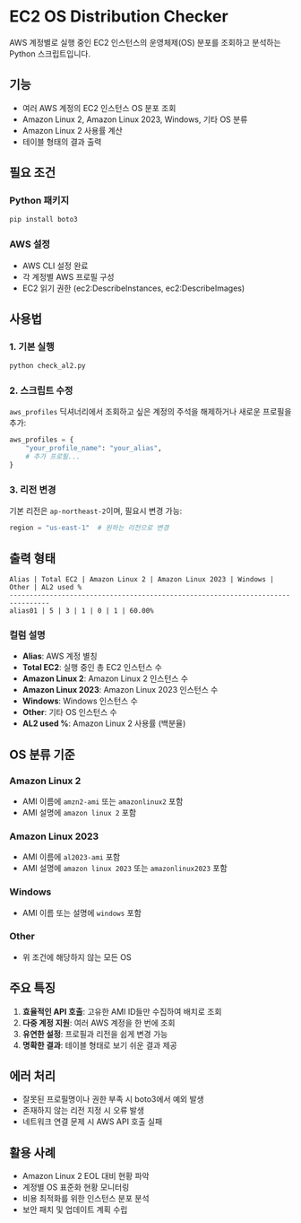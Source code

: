 # EC2 OS Distribution Checker

AWS 계정별로 실행 중인 EC2 인스턴스의 운영체제(OS) 분포를 조회하고 분석하는 Python 스크립트입니다.

## 기능

- 여러 AWS 계정의 EC2 인스턴스 OS 분포 조회
- Amazon Linux 2, Amazon Linux 2023, Windows, 기타 OS 분류
- Amazon Linux 2 사용률 계산
- 테이블 형태의 결과 출력

## 필요 조건

### Python 패키지
```bash
pip install boto3
```

### AWS 설정
- AWS CLI 설정 완료
- 각 계정별 AWS 프로필 구성
- EC2 읽기 권한 (ec2:DescribeInstances, ec2:DescribeImages)

## 사용법

### 1. 기본 실행
```bash
python check_al2.py
```

### 2. 스크립트 수정
`aws_profiles` 딕셔너리에서 조회하고 싶은 계정의 주석을 해제하거나 새로운 프로필을 추가:

```python
aws_profiles = {
    "your_profile_name": "your_alias",
    # 추가 프로필...
}
```

### 3. 리전 변경
기본 리전은 `ap-northeast-2`이며, 필요시 변경 가능:

```python
region = "us-east-1"  # 원하는 리전으로 변경
```

## 출력 형태

```
Alias | Total EC2 | Amazon Linux 2 | Amazon Linux 2023 | Windows | Other | AL2 used %
--------------------------------------------------------------------------------
alias01 | 5 | 3 | 1 | 0 | 1 | 60.00%
```

### 컬럼 설명
- **Alias**: AWS 계정 별칭
- **Total EC2**: 실행 중인 총 EC2 인스턴스 수
- **Amazon Linux 2**: Amazon Linux 2 인스턴스 수
- **Amazon Linux 2023**: Amazon Linux 2023 인스턴스 수  
- **Windows**: Windows 인스턴스 수
- **Other**: 기타 OS 인스턴스 수
- **AL2 used %**: Amazon Linux 2 사용률 (백분율)

## OS 분류 기준

### Amazon Linux 2
- AMI 이름에 `amzn2-ami` 또는 `amazonlinux2` 포함
- AMI 설명에 `amazon linux 2` 포함

### Amazon Linux 2023
- AMI 이름에 `al2023-ami` 포함
- AMI 설명에 `amazon linux 2023` 또는 `amazonlinux2023` 포함

### Windows
- AMI 이름 또는 설명에 `windows` 포함

### Other
- 위 조건에 해당하지 않는 모든 OS

## 주요 특징

1. **효율적인 API 호출**: 고유한 AMI ID들만 수집하여 배치로 조회
2. **다중 계정 지원**: 여러 AWS 계정을 한 번에 조회
3. **유연한 설정**: 프로필과 리전을 쉽게 변경 가능
4. **명확한 결과**: 테이블 형태로 보기 쉬운 결과 제공

## 에러 처리

- 잘못된 프로필명이나 권한 부족 시 boto3에서 예외 발생
- 존재하지 않는 리전 지정 시 오류 발생
- 네트워크 연결 문제 시 AWS API 호출 실패

## 활용 사례

- Amazon Linux 2 EOL 대비 현황 파악
- 계정별 OS 표준화 현황 모니터링
- 비용 최적화를 위한 인스턴스 분포 분석
- 보안 패치 및 업데이트 계획 수립

